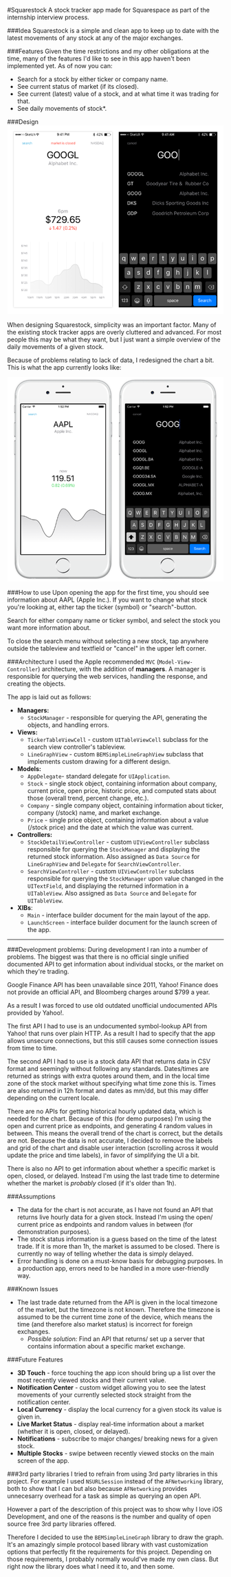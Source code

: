 #Squarestock
A stock tracker app made for Squarespace as part of the internship interview process.

###Idea
Squarestock is a simple and clean app to keep up to date with the latest movements of any stock at any of the major exchanges. 

###Features
Given the time restrictions and my other obligations at the time, many of the features I'd like to see in this app haven't been implemented yet. As of now you can:

* Search for a stock by either ticker or company name.
* See current status of market (if its closed).
* See current (latest) value of a stock, and at what time it was trading for that.
* See daily movements of stock*. 

###Design
![Design Suggestion](design1.png)

When designing Squarestock, simplicity was an important factor. Many of the existing stock tracker apps are overly cluttered and advanced. For most people this may be what they want, but I just want a simple overview of the daily movements of a given stock.

Because of problems relating to lack of data, I redesigned the chart a bit. This is what the app currently looks like:

![Current Design](design2.png)

###How to use
Upon opening the app for the first time, you should see information about AAPL (Apple Inc.). If you want to change what stock you're looking at, either tap the ticker (symbol) or "search"-button.

Search for either company name or ticker symbol, and select the stock you want more information about. 

To close the search menu without selecting a new stock, tap anywhere outside the tableview and textfield or "cancel" in the upper left corner.

###Architecture
I used the Apple recommended `MVC` (`Model-View-Controller`) architecture, with the addition of **managers**. A manager is responsible for querying the web services, handling the response, and creating the objects.

The app is laid out as follows:

* **Managers:**
	* `StockManager` - responsible for querying the API, generating the objects, and handling errors.
* **Views:**
	* `TickerTableViewCell` - custom `UITableViewCell` subclass for the search view controller's tableview.
	* `LineGraphView` - custom `BEMSimpleLineGraphView` subclass that implements custom drawing for a different design.
* **Models:**
	* `AppDelegate`- standard delegate for `UIApplication`.
	* `Stock` - single stock object, containing information about company, current price, open price, historic price, and computed stats about those (overall trend, percent change, etc.).
	* `Company` - single company object, containing information about ticker, company (/stock) name, and market exchange.
	* `Price` - single price object, containing information about a value (/stock price) and the date at which the value was current.
* **Controllers:**
	* `StockDetailViewController` - custom `UIViewController` subclass responsible for querying the `StockManager` and displaying the returned stock information. Also assigned as `Data Source` for `LineGraphView` and `Delegate` for `SearchViewController`. 
	* `SearchViewController` - custom `UIViewController` subclass responsible for querying the `StockManager` upon value changed in the `UITextField`, and displaying the returned information in a `UITableView`. Also assigned as `Data Source` and `Delegate` for `UITableView`.
* **XIBs**:
	* `Main` - interface builder document for the main layout of the app.
	* `LaunchScreen` - interface builder document for the launch screen of the app.


---

###Development problems:
During development I ran into a number of problems. The biggest was that there is no official single unified documented API to get information about individual stocks, or the market on which they're trading.

Google Finance API has been unavailable since 2011, Yahoo! Finance does not provide an official API, and Bloomberg charges around $799 a year. 

As a result I was forced to use old outdated unofficial undocumented APIs provided by Yahoo!.

The first API I had to use is an undocumented symbol-lookup API from Yahoo! that runs over plain HTTP. As a result I had to specify that the app allows unsecure connections, but this still causes some connection issues from time to time.

The second API I had to use is a stock data API that returns data in CSV format and seemingly without  following any standards. Dates/times are returned as strings with extra quotes around them, and in the local time zone of the stock market without specifying what time zone this is. Times are also returned in 12h format and dates as mm/dd, but this may differ depending on the current locale.

There are no APIs for getting historical hourly updated data, which is needed for the chart. Because of this (for demo purposes) I'm using the open and current price as endpoints, and generating 4 random values in between. This means the overall trend of the chart is correct, but the details are not. Because the data is not accurate, I decided to remove the labels and grid of the chart and disable user interaction (scrolling across it would update the price and time labels), in favor of simplifying the UI a bit.

There is also no API to get information about whether a specific market is open, closed, or delayed. Instead I'm using the last trade time to determine whether the market is *probably* closed (if it's older than 1h).

###Assumptions
* The data for the chart is not accurate, as I have not found an API that returns live hourly data for a given stock. Instead I'm using the open/ current price as endpoints and random values in between (for demonstration purposes).
* The stock status information is a guess based on the time of the latest trade. If it is more than 1h, the market is assumed to be closed. There is currently no way of telling whether the data is simply delayed. 
* Error handling is done on a must-know basis for debugging purposes. In a production app, errors need to be handled in a more user-friendly way. 

###Known Issues
* The last trade date returned from the API is given in the local timezone of the market, but the timezone is not known. Therefore the timezone is assumed to be the current time zone of the device, which means the time (and therefore also market status) is incorrect for foreign exchanges.
	* *Possible solution:* Find an API that returns/ set up a server that contains information about a specific market exchange.

###Future Features
* **3D Touch** - force touching the app icon should bring up a list over the most recently viewed stocks and their current value.
* **Notification Center** - custom widget allowing you to see the latest movements of your currently selected stock straight from the notification center.
* **Local Currency** - display the local currency for a given stock its value is given in.
* **Live Market Status** - display real-time information about a market (whether it is open, closed, or delayed). 
* **Notifications** - subscribe to major changes/ breaking news for a given stock.
* **Multiple Stocks** - swipe between recently viewed stocks on the main screen of the app. 

###3rd party libraries
I tried to refrain from using 3rd party libraries in this project. For example I used `NSURLSession` instead of the `AFNetworking` library, both to show that I can but also because `AFNetworking` provides unnecesarry overhead for a task as simple as querying an open API. 

However a part of the description of this project was to show why I love iOS Development, and one of the reasons is the number and quality of open source free 3rd party libraries offered. 

Therefore I decided to use the `BEMSimpleLineGraph` library to draw the graph. It's an amazingly simple protocol based library with vast customization options that perfectly fit the requirements for this project. Depending on those requirements, I probably normally would've made my own class. But right now the library does what I need it to, and then some. 
